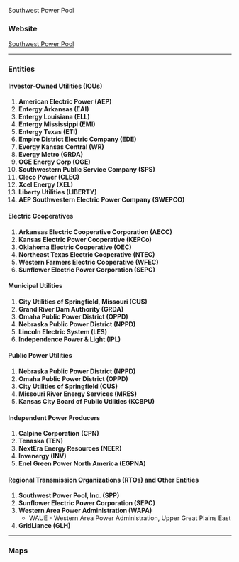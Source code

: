 Southwest Power Pool
### Website
[Southwest Power Pool](https://spp.org/)

---
### Entities
#### Investor-Owned Utilities (IOUs)
1. **American Electric Power (AEP)**
2. **Entergy Arkansas (EAI)**
3. **Entergy Louisiana (ELL)**
4. **Entergy Mississippi (EMI)**
5. **Entergy Texas (ETI)**
6. **Empire District Electric Company (EDE)**
7. **Evergy Kansas Central (WR)**
8. **Evergy Metro (GRDA)**
9. **OGE Energy Corp (OGE)**
10. **Southwestern Public Service Company (SPS)**
11. **Cleco Power (CLEC)**
12. **Xcel Energy (XEL)**
13. **Liberty Utilities (LIBERTY)**
14. **AEP Southwestern Electric Power Company (SWEPCO)**
#### Electric Cooperatives
1. **Arkansas Electric Cooperative Corporation (AECC)**
2. **Kansas Electric Power Cooperative (KEPCo)**
3. **Oklahoma Electric Cooperative (OEC)**
4. **Northeast Texas Electric Cooperative (NTEC)**
5. **Western Farmers Electric Cooperative (WFEC)**
6. **Sunflower Electric Power Corporation (SEPC)**
#### Municipal Utilities
1. **City Utilities of Springfield, Missouri (CUS)**
2. **Grand River Dam Authority (GRDA)**
3. **Omaha Public Power District (OPPD)**
4. **Nebraska Public Power District (NPPD)**
5. **Lincoln Electric System (LES)**
6. **Independence Power & Light (IPL)**
#### Public Power Utilities
1. **Nebraska Public Power District (NPPD)**
2. **Omaha Public Power District (OPPD)**
3. **City Utilities of Springfield (CUS)**
4. **Missouri River Energy Services (MRES)**
5. **Kansas City Board of Public Utilities (KCBPU)**
#### Independent Power Producers
1. **Calpine Corporation (CPN)**
2. **Tenaska (TEN)**
3. **NextEra Energy Resources (NEER)**
4. **Invenergy (INV)**
5. **Enel Green Power North America (EGPNA)**
#### Regional Transmission Organizations (RTOs) and Other Entities
1. **Southwest Power Pool, Inc. (SPP)**
2. **Sunflower Electric Power Corporation (SEPC)**
3. **Western Area Power Administration (WAPA)**
	- WAUE - Western Area Power Administration, Upper Great Plains East
4. **GridLiance (GLH)**
---
### Maps